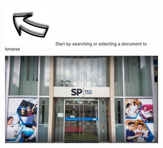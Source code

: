 
![Searcharrow](/assets/ARROWMAIN.PNG) Start by searching or selecting a document to browse

![PACE Front](/assets/PACE.PNG) 
